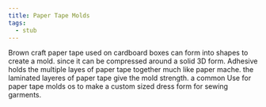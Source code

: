 ```yaml
---
title: Paper Tape Molds
tags:
  - stub
---
```


Brown craft paper tape used on cardboard boxes can form into shapes to create a mold. since it can be compressed around a solid 3D form. Adhesive holds the multiple  layes of paper tape together much like paper mache. the laminated layeres of paper tape give the mold strength. a common Use for paper tape molds os to make a custom sized dress form for sewing garments.